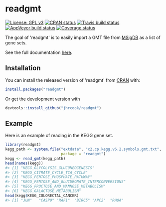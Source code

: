 
<!-- README.md is generated from README.Rmd. Please edit that file -->
readgmt
=======

[![License: GPL v3](https://img.shields.io/badge/License-GPLv3-blue.svg)](https://www.gnu.org/licenses/gpl-3.0) [![CRAN status](https://www.r-pkg.org/badges/version/readgmt)](https://cran.r-project.org/package=readgmt) [![Travis build status](https://travis-ci.org/jhrcook/readgmt.svg?branch=master)](https://travis-ci.org/jhrcook/readgmt) [![AppVeyor build status](https://ci.appveyor.com/api/projects/status/github/jhrcook/readgmt?branch=master&svg=true)](https://ci.appveyor.com/project/jhrcook/readgmt) [![Coverage status](https://codecov.io/gh/jhrcook/readgmt/branch/master/graph/badge.svg)](https://codecov.io/github/jhrcook/readgmt?branch=master)

The goal of 'readgmt' is to easily import a GMT file from [MSigDB](http://software.broadinstitute.org/gsea/index.jsp) as a list of gene sets.

See the full documentation [here](https://jhrcook.github.io/readgmt).

Installation
------------

You can install the released version of 'readgmt' from [CRAN](https://CRAN.R-project.org) with:

``` r
install.packages("readgmt")
```

Or get the development version with

``` r
devtools::install_github("jhrcook/readgmt")
```

Example
-------

Here is an example of reading in the KEGG gene set.

``` r
library(readgmt)
kegg_path <- system.file("extdata", "c2.cp.kegg.v6.2.symbols.gmt.txt",
                         package = "readgmt")
kegg <- read_gmt(kegg_path)
head(names(kegg))
#> [1] "KEGG_GLYCOLYSIS_GLUCONEOGENESIS"              
#> [2] "KEGG_CITRATE_CYCLE_TCA_CYCLE"                 
#> [3] "KEGG_PENTOSE_PHOSPHATE_PATHWAY"               
#> [4] "KEGG_PENTOSE_AND_GLUCURONATE_INTERCONVERSIONS"
#> [5] "KEGG_FRUCTOSE_AND_MANNOSE_METABOLISM"         
#> [6] "KEGG_GALACTOSE_METABOLISM"
head(kegg$KEGG_COLORECTAL_CANCER)
#> [1] "JUN"   "CASP9" "RAF1"  "BIRC5" "APC2"  "RHOA"
```
